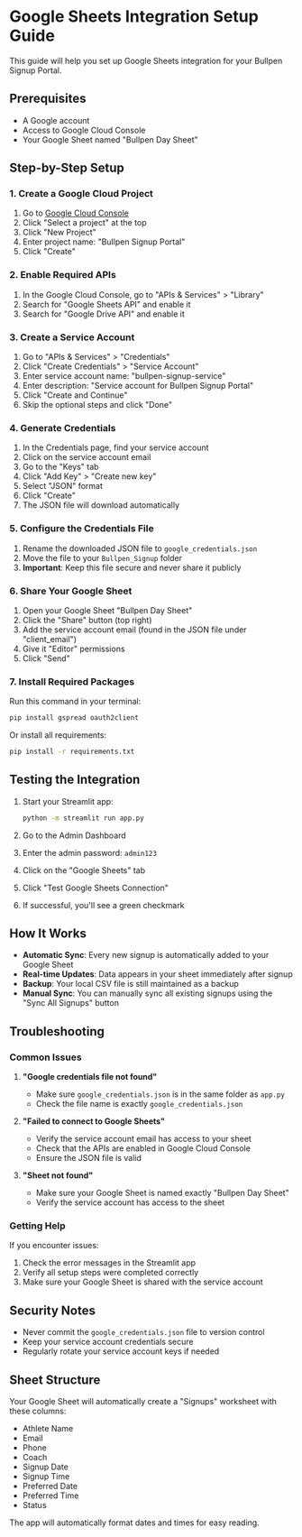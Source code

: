 # Google Sheets Integration Setup Guide

This guide will help you set up Google Sheets integration for your Bullpen Signup Portal.

## Prerequisites

- A Google account
- Access to Google Cloud Console
- Your Google Sheet named "Bullpen Day Sheet"

## Step-by-Step Setup

### 1. Create a Google Cloud Project

1. Go to [Google Cloud Console](https://console.cloud.google.com/)
2. Click "Select a project" at the top
3. Click "New Project"
4. Enter project name: "Bullpen Signup Portal"
5. Click "Create"

### 2. Enable Required APIs

1. In the Google Cloud Console, go to "APIs & Services" > "Library"
2. Search for "Google Sheets API" and enable it
3. Search for "Google Drive API" and enable it

### 3. Create a Service Account

1. Go to "APIs & Services" > "Credentials"
2. Click "Create Credentials" > "Service Account"
3. Enter service account name: "bullpen-signup-service"
4. Enter description: "Service account for Bullpen Signup Portal"
5. Click "Create and Continue"
6. Skip the optional steps and click "Done"

### 4. Generate Credentials

1. In the Credentials page, find your service account
2. Click on the service account email
3. Go to the "Keys" tab
4. Click "Add Key" > "Create new key"
5. Select "JSON" format
6. Click "Create"
7. The JSON file will download automatically

### 5. Configure the Credentials File

1. Rename the downloaded JSON file to `google_credentials.json`
2. Move the file to your `Bullpen_Signup` folder
3. **Important**: Keep this file secure and never share it publicly

### 6. Share Your Google Sheet

1. Open your Google Sheet "Bullpen Day Sheet"
2. Click the "Share" button (top right)
3. Add the service account email (found in the JSON file under "client_email")
4. Give it "Editor" permissions
5. Click "Send"

### 7. Install Required Packages

Run this command in your terminal:

```bash
pip install gspread oauth2client
```

Or install all requirements:

```bash
pip install -r requirements.txt
```

## Testing the Integration

1. Start your Streamlit app:
   ```bash
   python -m streamlit run app.py
   ```

2. Go to the Admin Dashboard
3. Enter the admin password: `admin123`
4. Click on the "Google Sheets" tab
5. Click "Test Google Sheets Connection"
6. If successful, you'll see a green checkmark

## How It Works

- **Automatic Sync**: Every new signup is automatically added to your Google Sheet
- **Real-time Updates**: Data appears in your sheet immediately after signup
- **Backup**: Your local CSV file is still maintained as a backup
- **Manual Sync**: You can manually sync all existing signups using the "Sync All Signups" button

## Troubleshooting

### Common Issues

1. **"Google credentials file not found"**
   - Make sure `google_credentials.json` is in the same folder as `app.py`
   - Check the file name is exactly `google_credentials.json`

2. **"Failed to connect to Google Sheets"**
   - Verify the service account email has access to your sheet
   - Check that the APIs are enabled in Google Cloud Console
   - Ensure the JSON file is valid

3. **"Sheet not found"**
   - Make sure your Google Sheet is named exactly "Bullpen Day Sheet"
   - Verify the service account has access to the sheet

### Getting Help

If you encounter issues:
1. Check the error messages in the Streamlit app
2. Verify all setup steps were completed correctly
3. Make sure your Google Sheet is shared with the service account

## Security Notes

- Never commit the `google_credentials.json` file to version control
- Keep your service account credentials secure
- Regularly rotate your service account keys if needed

## Sheet Structure

Your Google Sheet will automatically create a "Signups" worksheet with these columns:
- Athlete Name
- Email
- Phone
- Coach
- Signup Date
- Signup Time
- Preferred Date
- Preferred Time
- Status

The app will automatically format dates and times for easy reading.
